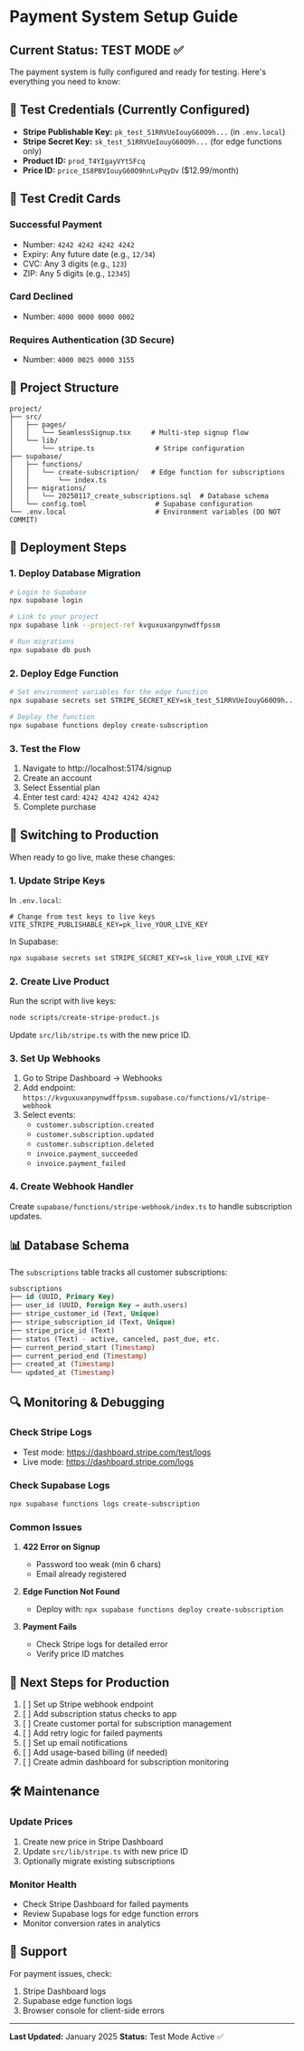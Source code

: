 # Payment System Setup Guide

## Current Status: TEST MODE ✅

The payment system is fully configured and ready for testing. Here's everything you need to know:

## 🔑 Test Credentials (Currently Configured)

- **Stripe Publishable Key:** `pk_test_51RRVUeIouyG60O9h...` (in `.env.local`)
- **Stripe Secret Key:** `sk_test_51RRVUeIouyG60O9h...` (for edge functions only)
- **Product ID:** `prod_T4YIgayVYtSFcq`
- **Price ID:** `price_1S8PBVIouyG60O9hnLvPqyDv` ($12.99/month)

## 🧪 Test Credit Cards

### Successful Payment
- Number: `4242 4242 4242 4242`
- Expiry: Any future date (e.g., `12/34`)
- CVC: Any 3 digits (e.g., `123`)
- ZIP: Any 5 digits (e.g., `12345`)

### Card Declined
- Number: `4000 0000 0000 0002`

### Requires Authentication (3D Secure)
- Number: `4000 0025 0000 3155`

## 📁 Project Structure

```
project/
├── src/
│   ├── pages/
│   │   └── SeamlessSignup.tsx     # Multi-step signup flow
│   └── lib/
│       └── stripe.ts               # Stripe configuration
├── supabase/
│   ├── functions/
│   │   └── create-subscription/   # Edge function for subscriptions
│   │       └── index.ts
│   ├── migrations/
│   │   └── 20250117_create_subscriptions.sql  # Database schema
│   └── config.toml                 # Supabase configuration
└── .env.local                      # Environment variables (DO NOT COMMIT)
```

## 🚀 Deployment Steps

### 1. Deploy Database Migration

```bash
# Login to Supabase
npx supabase login

# Link to your project
npx supabase link --project-ref kvguxuxanpynwdffpssm

# Run migrations
npx supabase db push
```

### 2. Deploy Edge Function

```bash
# Set environment variables for the edge function
npx supabase secrets set STRIPE_SECRET_KEY=sk_test_51RRVUeIouyG60O9h...

# Deploy the function
npx supabase functions deploy create-subscription
```

### 3. Test the Flow

1. Navigate to http://localhost:5174/signup
2. Create an account
3. Select Essential plan
4. Enter test card: `4242 4242 4242 4242`
5. Complete purchase

## 🔄 Switching to Production

When ready to go live, make these changes:

### 1. Update Stripe Keys

In `.env.local`:
```env
# Change from test keys to live keys
VITE_STRIPE_PUBLISHABLE_KEY=pk_live_YOUR_LIVE_KEY
```

In Supabase:
```bash
npx supabase secrets set STRIPE_SECRET_KEY=sk_live_YOUR_LIVE_KEY
```

### 2. Create Live Product

Run the script with live keys:
```bash
node scripts/create-stripe-product.js
```

Update `src/lib/stripe.ts` with the new price ID.

### 3. Set Up Webhooks

1. Go to Stripe Dashboard → Webhooks
2. Add endpoint: `https://kvguxuxanpynwdffpssm.supabase.co/functions/v1/stripe-webhook`
3. Select events:
   - `customer.subscription.created`
   - `customer.subscription.updated`
   - `customer.subscription.deleted`
   - `invoice.payment_succeeded`
   - `invoice.payment_failed`

### 4. Create Webhook Handler

Create `supabase/functions/stripe-webhook/index.ts` to handle subscription updates.

## 📊 Database Schema

The `subscriptions` table tracks all customer subscriptions:

```sql
subscriptions
├── id (UUID, Primary Key)
├── user_id (UUID, Foreign Key → auth.users)
├── stripe_customer_id (Text, Unique)
├── stripe_subscription_id (Text, Unique)
├── stripe_price_id (Text)
├── status (Text) - active, canceled, past_due, etc.
├── current_period_start (Timestamp)
├── current_period_end (Timestamp)
├── created_at (Timestamp)
└── updated_at (Timestamp)
```

## 🔍 Monitoring & Debugging

### Check Stripe Logs
- Test mode: https://dashboard.stripe.com/test/logs
- Live mode: https://dashboard.stripe.com/logs

### Check Supabase Logs
```bash
npx supabase functions logs create-subscription
```

### Common Issues

1. **422 Error on Signup**
   - Password too weak (min 6 chars)
   - Email already registered

2. **Edge Function Not Found**
   - Deploy with: `npx supabase functions deploy create-subscription`

3. **Payment Fails**
   - Check Stripe logs for detailed error
   - Verify price ID matches

## 📝 Next Steps for Production

1. [ ] Set up Stripe webhook endpoint
2. [ ] Add subscription status checks to app
3. [ ] Create customer portal for subscription management
4. [ ] Add retry logic for failed payments
5. [ ] Set up email notifications
6. [ ] Add usage-based billing (if needed)
7. [ ] Create admin dashboard for subscription monitoring

## 🛠️ Maintenance

### Update Prices
1. Create new price in Stripe Dashboard
2. Update `src/lib/stripe.ts` with new price ID
3. Optionally migrate existing subscriptions

### Monitor Health
- Check Stripe Dashboard for failed payments
- Review Supabase logs for edge function errors
- Monitor conversion rates in analytics

## 📧 Support

For payment issues, check:
1. Stripe Dashboard logs
2. Supabase edge function logs
3. Browser console for client-side errors

---

**Last Updated:** January 2025
**Status:** Test Mode Active ✅